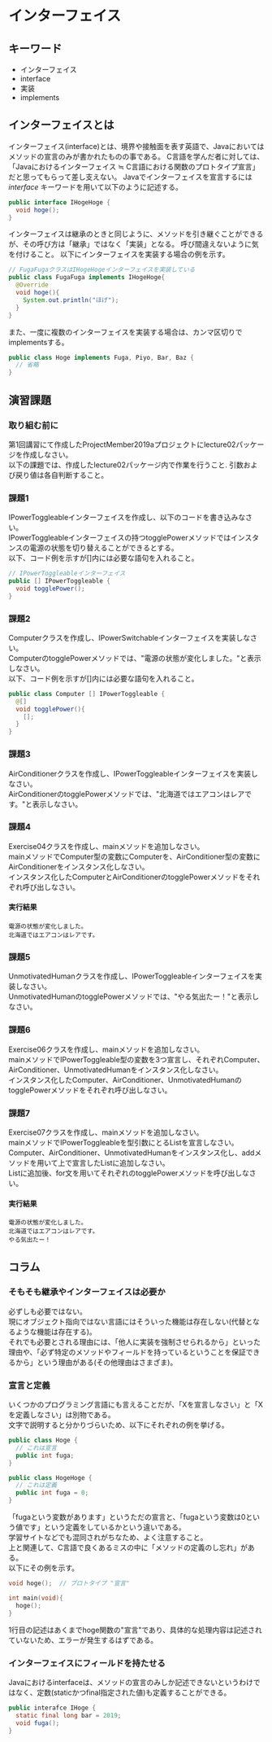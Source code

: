 # インターフェイス

## キーワード

* インターフェイス
* interface
* 実装
* implements

## インターフェイスとは

インターフェイス(interface)とは、境界や接触面を表す英語で、Javaにおいてはメソッドの宣言のみが書かれたものの事である。
C言語を学んだ者に対しては、「Javaにおけるインターフェイス ≒ C言語における関数のプロトタイプ宣言」だと思ってもらって差し支えない。
Javaでインターフェイスを宣言するには <i>interface</i> キーワードを用いて以下のように記述する。

```java
public interface IHogeHoge {
  void hoge();
}
```

インターフェイスは継承のときと同じように、メソッドを引き継ぐことができるが、その呼び方は「継承」ではなく「実装」となる。
呼び間違えないように気を付けること。
以下にインターフェイスを実装する場合の例を示す。

```java
// FugaFugaクラスはIHogeHogeインターフェイスを実装している
public class FugaFuga implements IHogeHoge{
  @Override
  void hoge(){
    System.out.println("ほげ");
  }
}
```

また、一度に複数のインターフェイスを実装する場合は、カンマ区切りでimplementsする。

```java
public class Hoge implements Fuga, Piyo, Bar, Baz {
  // 省略
}
```

## 演習課題

### 取り組む前に

第1回講習にて作成したProjectMember2019aプロジェクトにlecture02パッケージを作成しなさい。</br>
以下の課題では、作成したlecture02パッケージ内で作業を行うこと. 引数および戻り値は各自判断すること。

### 課題1

IPowerToggleableインターフェイスを作成し、以下のコードを書き込みなさい。</br>
IPowerToggleableインターフェイスの持つtogglePowerメソッドではインスタンスの電源の状態を切り替えることができるとする。</br>
以下、コード例を示すが[]内には必要な語句を入れること。

```java
// IPowerToggleableインターフェイス
public [] IPowerToggleable {
  void togglePower();
}
```

### 課題2

Computerクラスを作成し、IPowerSwitchableインターフェイスを実装しなさい。</br>
ComputerのtogglePowerメソッドでは、"電源の状態が変化しました。"と表示しなさい。</br>
以下、コード例を示すが[]内には必要な語句を入れること。

```java
public class Computer [] IPowerToggleable {
  @[]
  void togglePower(){
    [];
  }
}
```

### 課題3

AirConditionerクラスを作成し、IPowerToggleableインターフェイスを実装しなさい。</br>
AirConditionerのtogglePowerメソッドでは、"北海道ではエアコンはレアです。"と表示しなさい。

### 課題4

Exercise04クラスを作成し、mainメソッドを追加しなさい。</br>
mainメソッドでComputer型の変数にComputerを、AirConditioner型の変数にAirConditionerをインスタンス化しなさい。<br>
インスタンス化したComputerとAirConditionerのtogglePowerメソッドをそれぞれ呼び出しなさい。

#### 実行結果

```text
電源の状態が変化しました。
北海道ではエアコンはレアです。
```

### 課題5

UnmotivatedHumanクラスを作成し、IPowerToggleableインターフェイスを実装しなさい。</br>
UnmotivatedHumanのtogglePowerメソッドでは、"やる気出たー！"と表示しなさい。

### 課題6

Exercise06クラスを作成し、mainメソッドを追加しなさい。</br>
mainメソッドでIPowerToggleable型の変数を3つ宣言し、それぞれComputer、AirConditioner、UnmotivatedHumanをインスタンス化しなさい。</br>
インスタンス化したComputer、AirConditioner、UnmotivatedHumanのtogglePowerメソッドをそれぞれ呼び出しなさい。

### 課題7

Exercise07クラスを作成し、mainメソッドを追加しなさい。</br>
mainメソッドでIPowerToggleableを型引数にとるListを宣言しなさい。</br>
Computer、AirConditioner、UnmotivatedHumanをインスタンス化し、addメソッドを用いて上で宣言したListに追加しなさい。</br>
Listに追加後、for文を用いてそれぞれのtogglePowerメソッドを呼び出しなさい。

#### 実行結果

```text
電源の状態が変化しました。
北海道ではエアコンはレアです。
やる気出たー！
```

## コラム

### そもそも継承やインターフェイスは必要か

必ずしも必要ではない。</br>
現にオブジェクト指向ではない言語にはそういった機能は存在しない(代替となるような機能は存在する)。</br>
それでも必要とされる理由には、「他人に実装を強制させられるから」といった理由や、「必ず特定のメソッドやフィールドを持っているということを保証できるから」という理由がある(その他理由はさまざま)。

### 宣言と定義

いくつかのプログラミング言語にも言えることだが、「Xを宣言しなさい」と「Xを定義しなさい」は別物である。</br>
文字で説明すると分かりづらいため、以下にそれぞれの例を挙げる。

```java
public class Hoge {
  // これは宣言
  public int fuga;
}
```

```java
public class HogeHoge {
  // これは定義
  public int fuga = 0;
}
```

「fugaという変数があります」というただの宣言と、「fugaという変数は0という値です」という定義をしているかという違いである。</br>
学習サイトなどでも混同されがちなため、よく注意すること。</br>
上と関連して、C言語で良くあるミスの中に「メソッドの定義のし忘れ」がある。</br>
以下にその例を示す。

```c
void hoge();  // プロトタイプ "宣言"

int main(void){
  hoge();
}
```

1行目の記述はあくまでhoge関数の"宣言"であり、具体的な処理内容は記述されていないため、エラーが発生するはずである。

### インターフェイスにフィールドを持たせる

Javaにおけるinterfaceは、メソッドの宣言のみしか記述できないというわけではなく、定数(staticかつfinal指定された値)も定義することができる。

```java
public interafce IHoge {
  static final long bar = 2019;
  void fuga();
}
```
